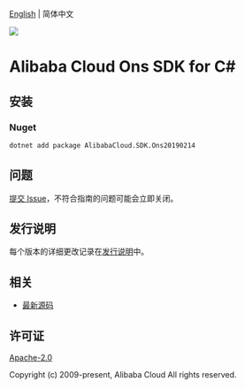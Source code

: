 [English](README.md) | 简体中文

![](https://aliyunsdk-pages.alicdn.com/icons/AlibabaCloud.svg)

# Alibaba Cloud Ons SDK for C#

## 安装

### Nuget

```bash
dotnet add package AlibabaCloud.SDK.Ons20190214
```

## 问题

[提交 Issue](https://github.com/aliyun/alibabacloud-csharp-sdk/issues/new)，不符合指南的问题可能会立即关闭。

## 发行说明

每个版本的详细更改记录在[发行说明](./ChangeLog.md)中。

## 相关

* [最新源码](https://github.com/aliyun/alibabacloud-csharp-sdk/)

## 许可证

[Apache-2.0](http://www.apache.org/licenses/LICENSE-2.0)

Copyright (c) 2009-present, Alibaba Cloud All rights reserved.
